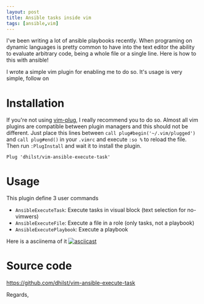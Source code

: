 ```yaml
---
layout: post
title: Ansible tasks inside vim
tags: [ansible,vim]
---
```


I've been writing a lot of ansible playbooks recently. When programing on
dynamic languages is pretty common to have into the text editor the ability to
evaluate arbitrary code, being a whole file or a single line. Here is how to this with
ansible!

I wrote a simple vim plugin for enabling me to do so. It's usage is very simple, follow on

# Installation

If you're not using [vim-plug](https://github.com/junegunn/vim-plug), I really recommend you
to do so. Almost all vim plugins are compatible between plugin managers and this should not be
different. Just place this lines between `call plug#begin('~/.vim/plugged')` and `call plug#end()`
in your `.vimrc` and execute `:so %` to reload the file. Then run `:PlugInstall` and wait it to
install the plugin.

```
Plug 'dhilst/vim-ansible-execute-task'
```

# Usage

This plugin define 3 user commands

* `AnsibleExecuteTask`: Execute tasks in visual block (text selection for no-vimwers)
* `AnsibleExecuteFile`: Execute a file in a role (only tasks, not a playbook)
* `AnsibleExecutePlaybook`: Execute a playbook


Here is a asciinema of it
[![asciicast](https://asciinema.org/a/ezgOAViHxSNOjPaNf8vDhEqRx.svg)](https://asciinema.org/a/ezgOAViHxSNOjPaNf8vDhEqRx)

# Source code

https://github.com/dhilst/vim-ansible-execute-task

Regards,

